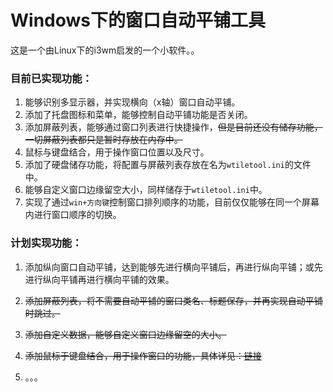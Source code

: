 # Windows下的窗口自动平铺工具

这是一个由Linux下的i3wm启发的一个小软件。。

### 目前已实现功能：

1. 能够识别多显示器，并实现横向（x轴）窗口自动平铺。
2. 添加了托盘图标和菜单，能够控制自动平铺功能是否关闭。
3. 添加屏蔽列表，能够通过窗口列表进行快捷操作，~~但是目前还没有储存功能，一切屏蔽列表都只是暂时存放在内存中。~~
4. 鼠标与键盘结合，用于操作窗口位置以及尺寸。
5. 添加了硬盘储存功能，将配置与屏蔽列表存放在名为`wtiletool.ini`的文件中。
6. 能够自定义窗口边缘留空大小，同样储存于`wtiletool.ini`中。
7. 实现了通过`win+方向键`控制窗口排列顺序的功能，目前仅仅能够在同一个屏幕内进行窗口顺序的切换。

### 计划实现功能：

1. 添加纵向窗口自动平铺，达到能够先进行横向平铺后，再进行纵向平铺；或先进行纵向平铺再进行横向平铺的效果。

2. ~~添加屏蔽列表，将不需要自动平铺的窗口类名、标题保存，并再实现自动平铺时跳过。~~

3. ~~添加自定义数据，能够自定义窗口边缘留空的大小。~~

4. ~~添加鼠标于键盘结合，用于操作窗口的功能，具体详见：[链接](https://github.com/alvkeke/WindowTool)~~

5. 。。。

   

